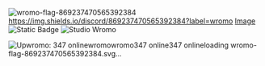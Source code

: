 ![wromo-flag-869237470565392384](https://github.com/Ghepes/mp4wromo/assets/39159631/3e619918-34b8-481d-8949-59272dafbd03)https://img.shields.io/discord/869237470565392384?label=wromo
[Image](https://img.shields.io/discord/869237470565392384?label=STUDIO%20WROMO%202024)
![Static Badge](https://img.shields.io/badge/:badgeContent)
<img alt="Studio Wromo" src="https://img.shields.io/badge/:StudioWromo">


![Up<svg xmlns="http://www.w3.org/2000/svg" xmlns:xlink="http://www.w3.org/1999/xlink" width="116" height="20" role="img" aria-label="wromo: 347 online"><title>wromo: 347 online</title><linearGradient id="s" x2="0" y2="100%"><stop offset="0" stop-color="#bbb" stop-opacity=".1"/><stop offset="1" stop-opacity=".1"/></linearGradient><clipPath id="r"><rect width="116" height="20" rx="3" fill="#fff"/></clipPath><g clip-path="url(#r)"><rect width="47" height="20" fill="#555"/><rect x="47" width="69" height="20" fill="#4c1"/><rect width="116" height="20" fill="url(#s)"/></g><g fill="#fff" text-anchor="middle" font-family="Verdana,Geneva,DejaVu Sans,sans-serif" text-rendering="geometricPrecision" font-size="110"><text aria-hidden="true" x="245" y="150" fill="#010101" fill-opacity=".3" transform="scale(.1)" textLength="370">wromo</text><text x="245" y="140" transform="scale(.1)" fill="#fff" textLength="370">wromo</text><text aria-hidden="true" x="805" y="150" fill="#010101" fill-opacity=".3" transform="scale(.1)" textLength="590">347 online</text><text x="805" y="140" transform="scale(.1)" fill="#fff" textLength="590">347 online</text></g></svg>loading wromo-flag-869237470565392384.svg…]()

